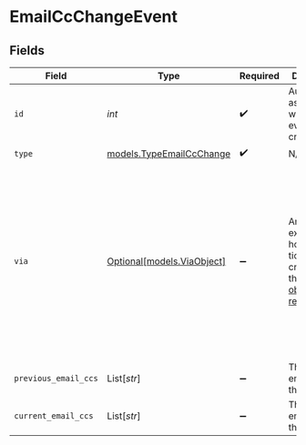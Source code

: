 # EmailCcChangeEvent


## Fields

| Field                                                                                                                                            | Type                                                                                                                                             | Required                                                                                                                                         | Description                                                                                                                                      | Example                                                                                                                                          |
| ------------------------------------------------------------------------------------------------------------------------------------------------ | ------------------------------------------------------------------------------------------------------------------------------------------------ | ------------------------------------------------------------------------------------------------------------------------------------------------ | ------------------------------------------------------------------------------------------------------------------------------------------------ | ------------------------------------------------------------------------------------------------------------------------------------------------ |
| `id`                                                                                                                                             | *int*                                                                                                                                            | :heavy_check_mark:                                                                                                                               | Automatically assigned when the event is created                                                                                                 |                                                                                                                                                  |
| `type`                                                                                                                                           | [models.TypeEmailCcChange](../models/typeemailccchange.md)                                                                                       | :heavy_check_mark:                                                                                                                               | N/A                                                                                                                                              |                                                                                                                                                  |
| `via`                                                                                                                                            | [Optional[models.ViaObject]](../models/viaobject.md)                                                                                             | :heavy_minus_sign:                                                                                                                               | An object explaining how the ticket was created. See the [Via object reference](/documentation/ticketing/reference-guides/via-object-reference)<br/> | {<br/>"channel": "rule",<br/>"source": {<br/>"from": {<br/>"id": 22472716,<br/>"title": "Assign to first responder"<br/>},<br/>"rel": "trigger",<br/>"to": {}<br/>}<br/>} |
| `previous_email_ccs`                                                                                                                             | List[*str*]                                                                                                                                      | :heavy_minus_sign:                                                                                                                               | The previous email CCs on the ticket                                                                                                             |                                                                                                                                                  |
| `current_email_ccs`                                                                                                                              | List[*str*]                                                                                                                                      | :heavy_minus_sign:                                                                                                                               | The current email CCs on the ticket                                                                                                              |                                                                                                                                                  |